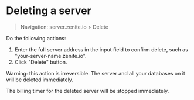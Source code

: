 # Deleting a server

> Navigation: server.zenite.io > Delete

Do the following actions:

1. Enter the full server address in the input field to confirm delete, such as "your-server-name.zenite.io".
2. Click "Delete" button.

Warning: this action is irreversible. The server and all your databases on it will be deleted immediately.

The billing timer for the deleted server will be stopped immediately.